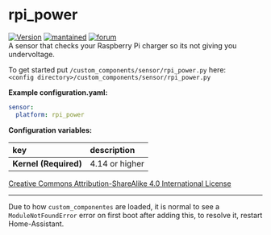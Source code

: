 # rpi_power
  
[![Version](https://img.shields.io/badge/version-0.0.2-green.svg?style=for-the-badge)](#) [![mantained](https://img.shields.io/maintenance/yes/2018.svg?style=for-the-badge)](#) [![forum](https://img.shields.io/badge/forum-visit-orange.svg?style=for-the-badge)](https://community.home-assistant.io/t/raspberry-pi-power-sensor-updated-2018-07-03/58155)   
A sensor that checks your Raspberry Pi charger so its not giving you undervoltage.
  
To get started put `/custom_components/sensor/rpi_power.py` here:  
`<config directory>/custom_components/sensor/rpi_power.py`  
  
**Example configuration.yaml:**
```yaml
sensor:
  platform: rpi_power
```
**Configuration variables:**  
  
key | description  
:--- | :---  
**Kernel (Required)** | 4.14 or higher  
  
  
[Creative Commons Attribution-ShareAlike 4.0 International License](https://creativecommons.org/licenses/by-sa/4.0/)  
***
Due to how `custom_componentes` are loaded, it is normal to see a `ModuleNotFoundError` error on first boot after adding this, to resolve it, restart Home-Assistant.